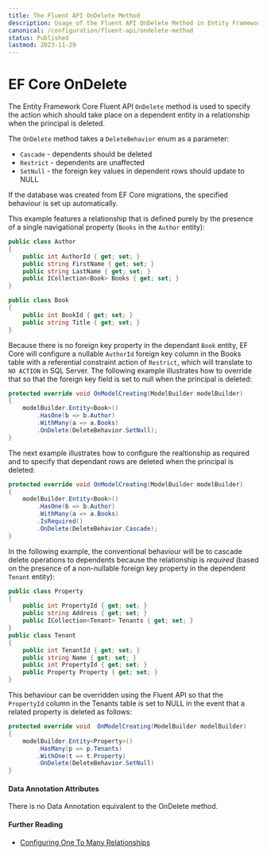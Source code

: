 ```yaml
---
title: The Fluent API OnDelete Method
description: Usage of the Fluent API OnDelete Method in Entity Framework Core
canonical: /configuration/fluent-api/ondelete-method
status: Published
lastmod: 2023-11-29
---
```


# EF Core OnDelete

The Entity Framework Core Fluent API `OnDelete` method is used to specify the action which should take place on a dependent entity in a relationship when the principal is deleted.

The `OnDelete` method takes a `DeleteBehavior` enum as a parameter:

- `Cascade` - dependents should be deleted
- `Restrict` - dependents are unaffected
- `SetNull` - the foreign key values in dependent rows should update to NULL

If the database was created from EF Core migrations, the specified behaviour is set up automatically. 

This example features a relationship that is defined purely by the presence of a single navigational property (`Books` in the `Author` entity):
```csharp
public class Author
{
    public int AuthorId { get; set; }
    public string FirstName { get; set; }
    public string LastName { get; set; }
    public ICollection<Book> Books { get; set; }
}

public class Book
{
    public int BookId { get; set; }
    public string Title { get; set; }
}
```
Because there is no foreign key property in the dependant `Book` entity, EF Core will configure a nullable `AuthorId` foreign key column in the Books table with a referential constraint action of `Restrict`, which will translate to `NO ACTION` in SQL Server. The following example illustrates how to override that so that the foreign key field is set to null when the principal is deleted:
```csharp
protected override void OnModelCreating(ModelBuilder modelBuilder)
{
    modelBuilder.Entity<Book>()
        .HasOne(b => b.Author)
        .WithMany(a => a.Books)
        .OnDelete(DeleteBehavior.SetNull);
}
```
The next example illustrates how to configure the realtionship as required and to specify that dependant rows are deleted when the principal is deleted:
```csharp
protected override void OnModelCreating(ModelBuilder modelBuilder)
{
    modelBuilder.Entity<Book>()
        .HasOne(b => b.Author)
        .WithMany(a => a.Books)
        .IsRequired()
        .OnDelete(DeleteBehavior.Cascade);
}
```


In the following example, the conventional behaviour will be to cascade delete operations to dependents because the relationship is _required_ (based on the presence of a non-nullable foreign key property in the dependent `Tenant` entity):

```csharp
public class Property
{
    public int PropertyId { get; set; }
    public string Address { get; set; }
    public ICollection<Tenant> Tenants { get; set; }
}
public class Tenant
{
    public int TenantId { get; set; }
    public string Name { get; set; }
    public int PropertyId { get; set; }
    public Property Property { get; set; }
}
```
This behaviour can be overridden  using the Fluent API so that the `PropertyId` column in the Tenants table is set to NULL in the event that a related property is deleted as follows:
```csharp
protected override void  OnModelCreating(ModelBuilder modelBuilder)
{
    modelBuilder.Entity<Property>()
        .HasMany(p => p.Tenants)
        .WithOne(t => t.Property)
        .OnDelete(DeleteBehavior.SetNull)
}
```

#### Data Annotation Attributes

There is no Data Annotation equivalent to the OnDelete method.

#### Further Reading
- [Configuring One To Many Relationships](/configuration/one-to-many-relationship-configuration)
